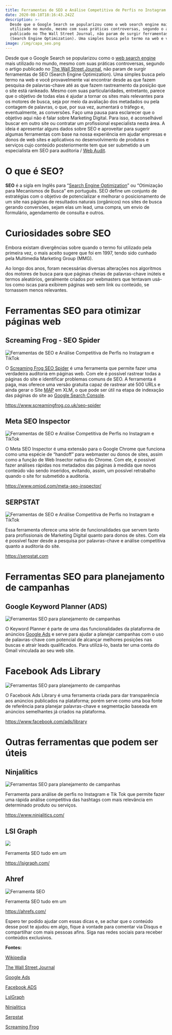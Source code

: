 ```yaml
---
title: Ferramentas de SEO e Análise Competitiva de Perfis no Instagram e TikTok
date: 2020-08-18T18:16:43.242Z
description: >-
  Desde que o Google Search se popularizou como o web search engine mais
  utilizado no mundo, mesmo com suas práticas controversas, segundo o artigo
  publicado no The Wall Street Journal, não param de surgir ferramentas de SEO
  (Search Engine Optimization). Uma simples busca pelo termo na web e você...
image: /img/capa_seo.png
---
```

Desde que o Google Search se popularizou como o [web search engine](https://en.wikipedia.org/wiki/Web_search_engine) mais utilizado no mundo, mesmo com suas práticas controversas, segundo o artigo publicado no [The Wall Street Journal](https://www.wsj.com/articles/how-google-interferes-with-its-search-algorithms-and-changes-your-results-11573823753), não param de surgir ferramentas de SEO (Search Engine Optimization). Uma simples busca pelo termo na web e você provavelmente vai encontrar desde as que fazem pesquisa de palavras-chave até as que fazem rastreamento da posição que o site está rankeado. Mesmo com suas particularidades, entretanto, parece que o objetivo de todas elas é ajudar a tornar os sites mais relevantes para os motores de busca, seja por meio da avaliação dos metadados ou pela contagem de palavras, o que, por sua vez, aumentará o tráfego e, eventualmente, as conversões. Faço uma pausa para esclarecer que o objetivo aqui não é falar sobre Marketing Digital. Para isso, é aconselhável buscar em outro site ou contratar um profissional especialista nesta área. A ideia é apresentar alguns dados sobre SEO e aproveitar para sugerir algumas ferramentas com base na nossa experiência em ajudar empresas e donos de web sites e aplicativos no desenvolvimento de produtos e serviços cujo conteúdo posteriormente tem que ser submetido a um especialista em SEO para auditoria / [Web Audit](https://en.wikipedia.org/wiki/Website_audit).

# O que é SEO?

**SEO** é a sigla em Inglês para “[Search Engine Optimization](https://pt.wikipedia.org/wiki/Otimiza%C3%A7%C3%A3o_para_motores_de_busca)” ou “Otimização para Mecanismos de Busca” em português. SEO define um conjunto de estratégias com o objetivo de potencializar e melhorar o posicionamento de um site nas páginas de resultados naturais (orgânicos) nos sites de busca gerando conversões, sejam elas um lead, uma compra, um envio de formulário, agendamento de consulta e outros. 

# Curiosidades sobre SEO

Embora existam divergências sobre quando o termo foi utilizado pela primeira vez, o mais aceito sugere que foi em 1997, tendo sido cunhado pela Multimedia Marketing Group (MMG). 

Ao longo dos anos, foram necessárias diversas alterações nos algoritmos dos motores de busca para que páginas cheias de palavras-chave inúteis e termos aleatórios, geralmente criados por webmasters que tentavam usá-los como iscas para exibirem páginas web sem link ou conteúdo, se tornassem menos relevantes. 

# Ferramentas SEO para otimizar páginas web

## **Screaming Frog - SEO Spider**



![Ferramentas de SEO e Análise Competitiva de Perfis no Instagram e TikTok](/img/captura-de-tela-2020-08-18-às-15.30.58.png "Screaming Frog SEO Spider")

O [Screaming Frog SEO Spider](https://www.screamingfrog.co.uk/seo-spider/) é uma ferramenta que permite fazer uma verdadeira auditoria em páginas web. Com ele é possível rastrear todas a páginas do site e  identificar problemas comuns de SEO. A ferramenta é paga, mas oferece uma versão gratuita capaz de rastrear até 500 URLs e ainda gerar o Site [MAP](https://www.xml-sitemaps.com/) em XLM, o que pode ser útil na etapa de indexação das páginas do site ao [Google Search Console](https://search.google.com/search-console/about).

 <https://www.screamingfrog.co.uk/seo-spider>



## Meta SEO Inspector 

![Ferramentas de SEO e Análise Competitiva de Perfis no Instagram e TikTok](/img/captura-de-tela-2020-08-18-às-15.36.00.png "Meta SEO Inspector")

O Meta SEO Inspector é uma extensão para o Google Chrome que funciona como uma espécie de “handoff” para webmaster ou donos de sites, assim como a função de Web Insector nativa do Chrome. Com ele, é possível fazer análises rápidas nos metadados das páginas à medida que novos conteúdo vão sendo inseridos, evitando, assim, um possível retrabalho quando o site for submetido a auditoria.

<https://www.omiod.com/meta-seo-inspector/>



## SERPSTAT

![Ferramentas de SEO e Análise Competitiva de Perfis no Instagram e TikTok](/img/captura-de-tela-2020-08-18-às-10.03.50.png "Serpstat")

Essa ferramenta oferece uma série de funcionalidades que servem tanto para profissionais de Marketing Digital quanto para donos de sites. Com ela é possível fazer desde a pesquisa por palavras-chave e análise competitiva quanto a auditoria do site. 

<https://serpstat.com>



# Ferramentas SEO para planejamento de campanhas 

## Google Keyword Planner (ADS) 



![Ferramentas SEO para planejamento de campanhas](/img/capagoogle.png "Google Keyword Planner (ADS) ")

O Keyword Planner é parte de uma das funcionalidades da plataforma de anúncios [Google Ads](https://ads.google.com/intl/pt-BR_br/getstarted/?subid=br-pt-ha-awa-bk-c-cor!o3~CjwKCAjw1ej5BRBhEiwAfHyh1EcXz2yVBF79uGw1dhANTLnPZnGCFk2eNc1xyNFxysE9idxpg-wY6hoCbasQAvD_BwE~84865307024~kwd-94527731~6500862360~428255123406&gclid=CjwKCAjw1ej5BRBhEiwAfHyh1EcXz2yVBF79uGw1dhANTLnPZnGCFk2eNc1xyNFxysE9idxpg-wY6hoCbasQAvD_BwE) e serve para ajudar a planejar campanhas com o uso de palavras-chave com potencial de alcançar melhores posições nas buscas e atrair leads qualificados. Para utilizá-lo, basta ter uma conta do Gmail vinculada ao seu web site. 



# Facebook Ads Library

![Ferramentas SEO para planejamento de campanhas](/img/captura-de-tela-2020-08-18-às-10.09.06.png "Facebook Ads Library")

O Facebook Ads Library é uma ferramenta criada para dar transparência aos anúncios publicados na plataforma; porém serve como uma boa fonte de referência para planejar palavras-chave e segmentação baseada em anúncios semelhantes já criados na plataforma. 

<https://www.facebook.com/ads/library>



# Outras ferramentas que podem ser úteis

## Ninjalitics



![Ferramentas SEO para planejamento de campanhas](/img/capninja.png "Ninjaliticis")

Ferramenta para análise de perfis no Instagram e Tik Tok que permite fazer uma rápida análise competitiva das hashtags com mais relevância em determinado produto ou serviços. 

<https://www.ninjalitics.com/>

## LSI Graph

![](/img/capals.png)

Ferramenta SEO tudo em um 

<https://lsigraph.com/>



## Ahref 



![Ferramenta SEO ](/img/captura-de-tela-2020-08-18-às-14.35.29.png "Ahrefs")

Ferramenta SEO tudo em um

<https://ahrefs.com/>

Espero ter podido ajudar com essas dicas e, se achar que o conteúdo desse post te ajudou em algo, fique à vontade para comentar via Disqus e compartilhar com mais pessoas afins.  Siga nas redes sociais para receber conteúdos exclusivos. 



**Fontes:** 

[Wikipedia](https://en.wikipedia.org/wiki/Web_search_engine) 

[The Wall Street Journal](https://www.wsj.com/articles/how-google-interferes-with-its-search-algorithms-and-changes-your-results-11573823753)

[Google Ads](https://ads.google.com/)

[Facebook ADS](https://www.facebook.com/ads/library)

[LsIGraph ](https://lsigraph.com/)

[Ninjalitics](https://www.ninjalitics.com/) 

[Serpstat](https://serpstat.com)

[Screaming Frog](https://www.screamingfrog.co.uk/seo-spider/)
